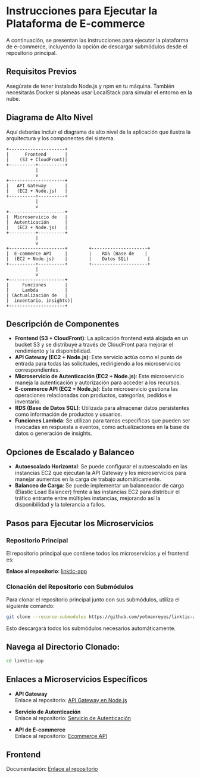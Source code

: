 # Instrucciones para Ejecutar la Plataforma de E-commerce

A continuación, se presentan las instrucciones para ejecutar la plataforma de e-commerce, incluyendo la opción de descargar submódulos desde el repositorio principal.

## Requisitos Previos

Asegúrate de tener instalado Node.js y npm en tu máquina. También necesitarás Docker si planeas usar LocalStack para simular el entorno en la nube.

## Diagrama de Alto Nivel

Aquí deberías incluir el diagrama de alto nivel de la aplicación que ilustra la arquitectura y los componentes del sistema.

```plaintext
+---------------------+
|      Frontend       |
|    (S3 + CloudFront)|
+----------+----------+
           |
           v
+---------------------+
|   API Gateway       |
|   (EC2 + Node.js)   |
+----------+----------+
           |
           v
+---------------------+
|  Microservicio de   |
|  Autenticación      |
|   (EC2 + Node.js)   |
+----------+----------+
           |
           v
+---------------------+        +---------------------+
|  E-commerce API     |        |    RDS (Base de    |
|  (EC2 + Node.js)    |        |    Datos SQL)       |
+----------+----------+        +---------------------+
           |
           v
+---------------------+
|     Funciones       |
|     Lambda          |
| (Actualización de   |
|  inventario, insights)|
+---------------------+
```

## Descripción de Componentes

- **Frontend (S3 + CloudFront)**: La aplicación frontend está alojada en un bucket S3 y se distribuye a través de CloudFront para mejorar el rendimiento y la disponibilidad.
- **API Gateway (EC2 + Node.js)**: Este servicio actúa como el punto de entrada para todas las solicitudes, redirigiendo a los microservicios correspondientes.
- **Microservicio de Autenticación (EC2 + Node.js)**: Este microservicio maneja la autenticación y autorización para acceder a los recursos.
- **E-commerce API (EC2 + Node.js)**: Este microservicio gestiona las operaciones relacionadas con productos, categorías, pedidos e inventario.
- **RDS (Base de Datos SQL)**: Utilizada para almacenar datos persistentes como información de productos y usuarios.
- **Funciones Lambda**: Se utilizan para tareas específicas que pueden ser invocadas en respuesta a eventos, como actualizaciones en la base de datos o generación de insights.

## Opciones de Escalado y Balanceo

- **Autoescalado Horizontal**: Se puede configurar el autoescalado en las instancias EC2 que ejecutan la API Gateway y los microservicios para manejar aumentos en la carga de trabajo automáticamente.
- **Balanceo de Carga**: Se puede implementar un balanceador de carga (Elastic Load Balancer) frente a las instancias EC2 para distribuir el tráfico entrante entre múltiples instancias, mejorando así la disponibilidad y la tolerancia a fallos.

## Pasos para Ejecutar los Microservicios

### Repositorio Principal

El repositorio principal que contiene todos los microservicios y el frontend es:

**Enlace al repositorio**: [linktic-app](https://github.com/yotmanreyes/linktic-app)

### Clonación del Repositorio con Submódulos

Para clonar el repositorio principal junto con sus submódulos, utiliza el siguiente comando:

```bash
git clone --recurse-submodules https://github.com/yotmanreyes/linktic-app.git
```

Esto descargará todos los submódulos necesarios automáticamente.

## Navega al Directorio Clonado:

```bash
cd linktic-app
```

## Enlaces a Microservicios Específicos

- **API Gateway**  
  Enlace al repositorio: [API Gateway en Node.js](https://github.com/yotmanreyes/linktic-ms-gateway)

- **Servicio de Autenticación**  
  Enlace al repositorio: [Servicio de Autenticación](https://github.com/yotmanreyes/linktic-ms-auth)

- **API de E-commerce**  
  Enlace al repositorio: [Ecommerce API](https://github.com/yotmanreyes/linktic-ecommerce-api)

## Frontend

Documentación: [Enlace al repositorio](https://github.com/yotmanreyes/linktic-frontend)
